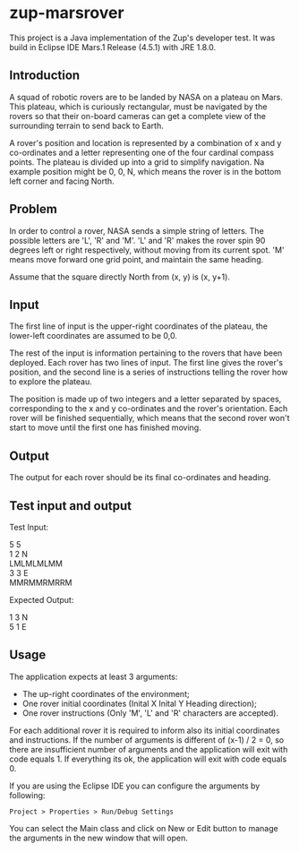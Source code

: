 # zup-marsrover
This project is a Java implementation of the Zup's developer test. It was
build in Eclipse IDE Mars.1 Release (4.5.1) with JRE 1.8.0.

## Introduction

A squad of robotic rovers are to be landed by NASA on a plateau on Mars. This plateau,
which is curiously rectangular, must be navigated by the rovers so that their on-board
cameras can get a complete view of the surrounding terrain to send back to Earth.

A rover's position and location is represented by a combination of x and y co-ordinates
and a letter representing one of the four cardinal compass points. The plateau is divided
up into a grid to simplify navigation. Na example position might be 0, 0, N, which
means the rover is in the bottom left corner and facing North.

## Problem

In order to control a rover, NASA sends a simple string of letters. The possible letters
are 'L', 'R' and 'M'. 'L' and 'R' makes the rover spin 90 degrees left or right respectively,
without moving from its current spot. 'M' means move forward one grid point, and
maintain the same heading.

Assume that the square directly North from (x, y) is (x, y+1).

## Input

The first line of input is the upper-right coordinates of the plateau, the lower-left
coordinates are assumed to be 0,0.

The rest of the input is information pertaining to the rovers that have been deployed.
Each rover has two lines of input. The first line gives the rover's position, and the
second line is a series of instructions telling the rover how to explore the plateau.

The position is made up of two integers and a letter separated by spaces, corresponding
to the x and y co-ordinates and the rover's orientation. Each rover will be finished
sequentially, which means that the second rover won't start to move until the first one
has finished moving.

## Output

The output for each rover should be its final co-ordinates and heading.

## Test input and output

Test Input:

5 5  
1 2 N  
LMLMLMLMM  
3 3 E  
MMRMMRMRRM

Expected Output:

1 3 N  
5 1 E

## Usage

The application expects at least 3 arguments:

* The up-right coordinates of the environment;
* One rover initial coordinates (Inital X Inital Y Heading direction);
* One rover instructions (Only  'M', 'L' and 'R' characters are accepted).

For each additional rover it is required to inform also its initial coordinates
and instructions. If the number of arguments is different of (x-1) / 2 = 0, so
there are insufficient number of arguments and the application will exit with
code equals 1. If everything its ok, the application will exit with code equals
0.

If you are using the Eclipse IDE you can configure the arguments by following:

```
Project > Properties > Run/Debug Settings
```

You can select the Main class and click on New or Edit button to manage the arguments
in the new window that will open.
